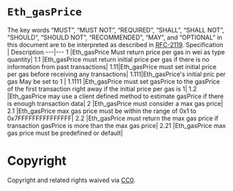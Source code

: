 # `Eth_gasPrice`
The key words “MUST”, “MUST NOT”, “REQUIRED”, “SHALL”, “SHALL NOT”, “SHOULD”, “SHOULD NOT”, “RECOMMENDED”, “MAY”, and “OPTIONAL” in this document are to be interpreted as described in [RFC-2119](https://www.ietf.org/rfc/rfc2119.txt).
Specification | Description 
---|---
1 |Eth_gasPrice Must return price per gas in wei as type quantity|
1.1 |Eth_gasPrice must return initial price per gas if there is no information from past transactions|
1.11|Eth_gasPrice must set initial price per gas before receiving any transactions|
1.111|Eth_gasPrice's initial pric per gas May be set to 1 |
1.1111 |Eth_gasPrice must set gasPrice to the gasPrice of the first transaction right away if the initial price per gas is 1|
1.2 |Eth_gasPrice may use a client defined method to estimate gasPrice if there is enough transaction data|
2 |Eth_gasPrice must consider a max gas price|
2.1 |Eth_gasPrice max gas price must be within the range of 0x1 to 0x7FFFFFFFFFFFFFFF|
2.2 |Eth_gasPrice must return the max gas price if transaction gasPrice is more than the max gas price|
2.21 |Eth_gasPrice max gas price must be predefined or default|

# Copyright
Copyright and related rights waived via [CC0](https://creativecommons.org/publicdomain/zero/1.0/).
